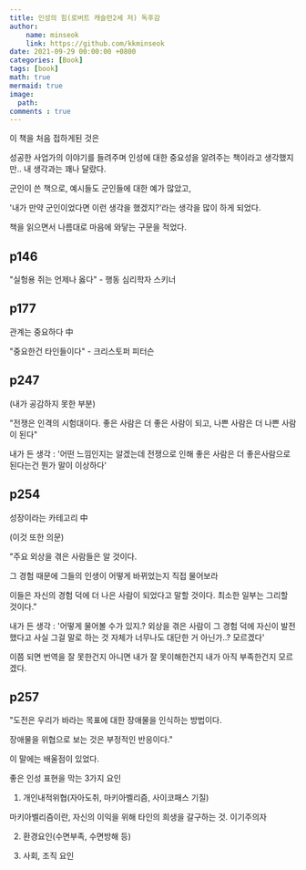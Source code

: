 ```yaml
---
title: 인성의 힘(로버트 캐슬런2세 저) 독후감
author: 
    name: minseok
    link: https://github.com/kkminseok
date: 2021-09-29 00:00:00 +0800
categories: [Book]
tags: [book]
math: true
mermaid: true
image: 
  path: 
comments : true
---
```


이 책을 처음 접하게된 것은 

성공한 사업가의 이야기를 들려주며 인성에 대한 중요성을 알려주는 책이라고 생각했지만.. 내 생각과는 꽤나 달랐다.


군인이 쓴 책으로, 예시들도 군인들에 대한 예가 많았고,

'내가 만약 군인이었다면 이런 생각을 했겠지?'라는 생각을 많이 하게 되었다.

책을 읽으면서 나름대로 마음에 와닿는 구문을 적었다.

## p146

"실헝용 쥐는 언제나 옳다" - 행동 심리학자 스키너

## p177

관계는 중요하다 中

"중요한건 타인들이다" - 크리스토퍼 피터슨

## p247

(내가 공감하지 못한 부분)

"전쟁은 인격의 시험대이다. 좋은 사람은 더 좋은 사람이 되고, 나쁜 사람은 더 나쁜 사람이 된다"

내가 든 생각 : '어떤 느낌인지는 알겠는데 전쟁으로 인해 좋은 사람은 더 좋은사람으로 된다는건 뭔가 말이 이상하다'

## p254

성장이라는 카테고리 中

(이것 또한 의문)

"주요 외상을 겪은 사람들은 알 것이다.

그 경험 때문에 그들의 인생이 어떻게 바뀌었는지 직접 물어보라

이들은 자신의 경험 덕에 더 나은 사람이 되었다고 말할 것이다. 최소한 일부는 그리할 것이다."

내가 든 생각 : '어떻게 물어볼 수가 있지.? 외상을 겪은 사람이 그 경험 덕에 자신이 발전했다고 사실 그걸 말로 하는 것 자체가 너무나도 대단한 거 아닌가..? 모르겠다'

이쯤 되면 번역을 잘 못한건지 아니면 내가 잘 못이해한건지 내가 아직 부족한건지 모르겠다.

## p257

"도전은 우리가 바라는 목표에 대한 장애물을 인식하는 방법이다. 

장애물을 위협으로 보는 것은 부정적인 반응이다."

이 말에는 배울점이 있었다.

좋은 인성 표현을 막는 3가지 요인

1. 개인내적위협(자아도취, 마키아벨리즘, 사이코패스 기질)

마키아벨리즘이란, 자신의 이익을 위해 타인의 희생을 갈구하는 것. 이기주의자

2. 환경요인(수면부족, 수면방해 등)

3. 사회, 조직 요인
